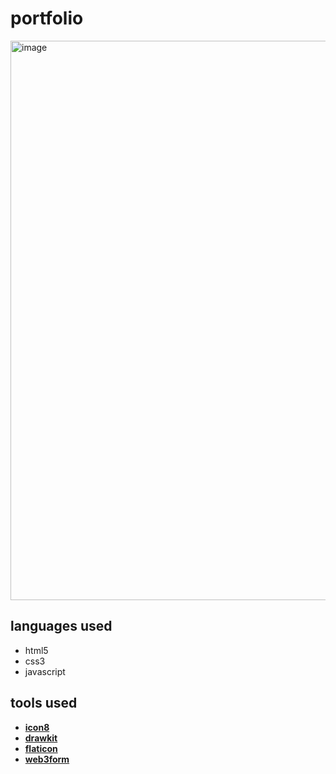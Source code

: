 # portfolio

<img width="1891" height="895" alt="image" src="https://github.com/user-attachments/assets/c33f18ee-d9a8-49b2-a670-9210268212bd" />

## languages used

- html5
- css3
- javascript

## tools used

- **[icon8](https://icons8.com/)**
- **[drawkit](https://www.drawkit.com/)**
- **[flaticon](https://www.flaticon.com/)**
- **[web3form](https://web3forms.com/platforms)**
